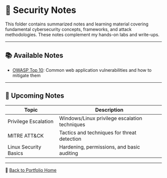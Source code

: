 # 📝 Security Notes

This folder contains summarized notes and learning material covering fundamental cybersecurity concepts, frameworks, and attack methodologies. These notes complement my hands-on labs and write-ups.

---

## 📚 Available Notes

- [OWASP Top 10](./owasp-top-10.md): Common web application vulnerabilities and how to mitigate them

---

## 🧠 Upcoming Notes

| Topic | Description |
|-------|-------------|
| Privilege Escalation | Windows/Linux privilege escalation techniques |
| MITRE ATT&CK | Tactics and techniques for threat detection |
| Linux Security Basics | Hardening, permissions, and basic auditing |

---

📁 [Back to Portfolio Home](../README.md)
